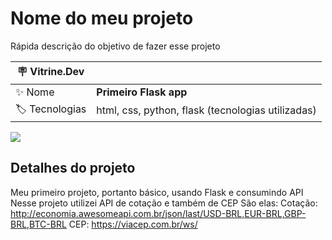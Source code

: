 # Nome do meu projeto

Rápida descrição do objetivo de fazer esse projeto

| :placard: Vitrine.Dev |     |
| -------------  | --- |
| :sparkles: Nome        | **Primeiro Flask app**
| :label: Tecnologias | html, css, python, flask (tecnologias utilizadas)

<!-- Inserir imagem com a #vitrinedev ao final do link -->
![](https://user-images.githubusercontent.com/112651617/200082254-afb9183f-b783-4a5b-84ab-37dc92f56b73.png#vitrinedev)


## Detalhes do projeto

Meu primeiro projeto, portanto básico, usando Flask e consumindo API
Nesse projeto utilizei API de cotação e também de CEP
São elas: 
    Cotação:
        http://economia.awesomeapi.com.br/json/last/USD-BRL,EUR-BRL,GBP-BRL,BTC-BRL
    CEP:
        https://viacep.com.br/ws/



